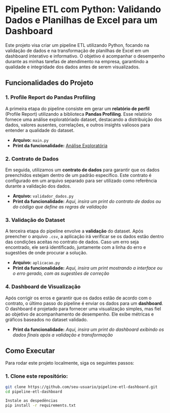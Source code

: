 # Pipeline ETL com Python: Validando Dados e Planilhas de Excel para um Dashboard

Este projeto visa criar um pipeline ETL utilizando Python, focando na validação de dados e na transformação de planilhas de Excel em um dashboard interativo e informativo. O objetivo é acompanhar o desempenho durante as minhas tarefas de atendimento na empresa, garantindo a qualidade e integridade dos dados antes de serem visualizados.

## Funcionalidades do Projeto

### 1. **Profile Report do Pandas Profiling**
A primeira etapa do pipeline consiste em gerar um **relatório de perfil** (Profile Report) utilizando a biblioteca **Pandas Profiling**. Esse relatório fornece uma análise exploratóriado dataset, destacando a distribuição dos dados, valores ausentes, correlações, e outros insights valiosos para entender a qualidade do dataset.

- **Arquivo:** `main.py`
- **Print da funcionalidade:**
  [Análise Exploratória](images/pandas-profiling-ok.png)


### 2. **Contrato de Dados**
Em seguida, utilizamos um **contrato de dados** para garantir que os dados preenchidos estejam dentro de um padrão específico. Este contrato é configurado em um arquivo separado para ser utilizado como referência durante a validação dos dados.

- **Arquivo:** `validador_dados.py`
- **Print da funcionalidade:**
  *Aqui, insira um print do contrato de dados ou do código que define as regras de validação*

### 3. **Validação do Dataset**
A terceira etapa do pipeline envolve a **validação** do dataset. Após preencher o arquivo `.csv`, a aplicação irá verificar se os dados estão dentro das condições aceitas no contrato de dados. Caso um erro seja encontrado, ele será identificado, juntamente com a linha do erro e sugestões de onde procurar a solução.

- **Arquivo:** `aplicacao.py`
- **Print da funcionalidade:**
  *Aqui, insira um print mostrando a interface ou o erro gerado, com as sugestões de correção*

### 4. **Dashboard de Visualização**
Após corrigir os erros e garantir que os dados estão de acordo com o contrato, o último passo do pipeline é enviar os dados para um **dashboard**. O dashboard é projetado para fornecer uma visualização simples, mas fiel ao objetivo de acompanhamento de desempenho. Ele exibe métricas e gráficos baseados no dataset validado.

- **Print da funcionalidade:**
  *Aqui, insira um print do dashboard exibindo os dados finais após a validação e transformação*

## Como Executar

Para rodar este projeto localmente, siga os seguintes passos:

### 1. Clone este repositório:
```bash
git clone https://github.com/seu-usuario/pipeline-etl-dashboard.git
cd pipeline-etl-dashboard

Instale as despedências
pip install -r requirements.txt
